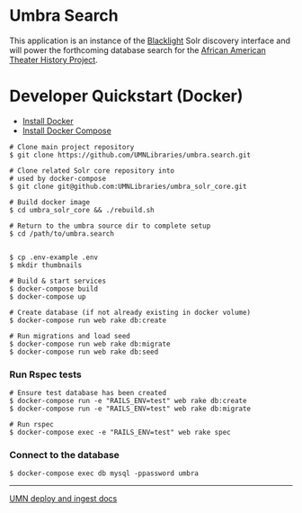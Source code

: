 Umbra Search
======


This application is an instance of the [Blacklight](https://github.com/projectblacklight/blacklight) Solr discovery interface and will power the forthcoming database search for the [African American Theater History Project](https://www.lib.umn.edu/about/digitalgivens/).

# Developer Quickstart (Docker)

* [Install Docker](https://docs.docker.com/engine/installation)
* [Install Docker Compose](https://docs.docker.com/compose/)

```shell
# Clone main project repository
$ git clone https://github.com/UMNLibraries/umbra.search.git

# Clone related Solr core repository into
# used by docker-compose
$ git clone git@github.com:UMNLibraries/umbra_solr_core.git

# Build docker image
$ cd umbra_solr_core && ./rebuild.sh

# Return to the umbra source dir to complete setup
$ cd /path/to/umbra.search


$ cp .env-example .env
$ mkdir thumbnails

# Build & start services
$ docker-compose build
$ docker-compose up

# Create database (if not already existing in docker volume)
$ docker-compose run web rake db:create

# Run migrations and load seed
$ docker-compose run web rake db:migrate
$ docker-compose run web rake db:seed
```

### Run Rspec tests
```shell
# Ensure test database has been created
$ docker-compose run -e "RAILS_ENV=test" web rake db:create
$ docker-compose run -e "RAILS_ENV=test" web rake db:migrate

# Run rspec
$ docker-compose exec -e "RAILS_ENV=test" web rake spec
```

### Connect to the database
```shell
$ docker-compose exec db mysql -ppassword umbra
```

----
[UMN deploy and ingest docs](https://github.umn.edu/Libraries/umbra-deploy)
